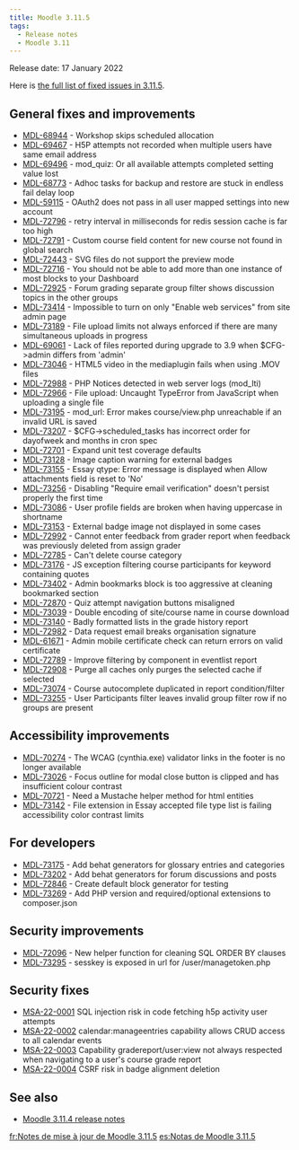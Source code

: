 ```yaml
---
title: Moodle 3.11.5
tags:
  - Release notes
  - Moodle 3.11
---
```


Release date: 17 January 2022

Here is [the full list of fixed issues in 3.11.5](https://tracker.moodle.org/secure/IssueNavigator!executeAdvanced.jspa?jqlQuery=project+%3D+mdl+AND+resolution+%3D+fixed+AND+fixVersion+in+%28%223.11.5%22%29+ORDER+BY+priority+DESC&runQuery=true&clear=true).

## General fixes and improvements

- [MDL-68944](https://tracker.moodle.org/browse/MDL-68944) - Workshop skips scheduled allocation
- [MDL-69467](https://tracker.moodle.org/browse/MDL-69467) - H5P attempts not recorded when multiple users have same email address
- [MDL-69496](https://tracker.moodle.org/browse/MDL-69496) - mod_quiz: Or all available attempts completed setting value lost
- [MDL-68773](https://tracker.moodle.org/browse/MDL-68773) - Adhoc tasks for backup and restore are stuck in endless fail delay loop
- [MDL-59115](https://tracker.moodle.org/browse/MDL-59115) - OAuth2 does not pass in all user mapped settings into new account
- [MDL-72796](https://tracker.moodle.org/browse/MDL-72796) - retry interval in milliseconds for redis session cache is far too high
- [MDL-72791](https://tracker.moodle.org/browse/MDL-72791) - Custom course field content for new course not found in global search
- [MDL-72443](https://tracker.moodle.org/browse/MDL-72443) - SVG files do not support the preview mode
- [MDL-72716](https://tracker.moodle.org/browse/MDL-72716) - You should not be able to add more than one instance of most blocks to your Dashboard
- [MDL-72925](https://tracker.moodle.org/browse/MDL-72925) - Forum grading separate group filter shows discussion topics in the other groups
- [MDL-73414](https://tracker.moodle.org/browse/MDL-73414) - Impossible to turn on only "Enable web services" from site admin page
- [MDL-73189](https://tracker.moodle.org/browse/MDL-73189) - File upload limits not always enforced if there are many simultaneous uploads in progress
- [MDL-69061](https://tracker.moodle.org/browse/MDL-69061) - Lack of files reported during upgrade to 3.9 when $CFG->admin differs from 'admin'
- [MDL-73046](https://tracker.moodle.org/browse/MDL-73046) - HTML5 video in the mediaplugin fails when using  .MOV files
- [MDL-72988](https://tracker.moodle.org/browse/MDL-72988) - PHP Notices detected in web server logs (mod_lti)
- [MDL-72966](https://tracker.moodle.org/browse/MDL-72966) - File upload: Uncaught TypeError from JavaScript when uploading a single file
- [MDL-73195](https://tracker.moodle.org/browse/MDL-73195) - mod_url: Error makes course/view.php unreachable if an invalid URL is saved
- [MDL-73207](https://tracker.moodle.org/browse/MDL-73207) - $CFG->scheduled_tasks has incorrect order for dayofweek and months in cron spec
- [MDL-72701](https://tracker.moodle.org/browse/MDL-72701) - Expand unit test coverage defaults
- [MDL-73128](https://tracker.moodle.org/browse/MDL-73128) - Image caption warning for external badges
- [MDL-73155](https://tracker.moodle.org/browse/MDL-73155) - Essay qtype: Error message is displayed when Allow attachments field is reset to 'No'
- [MDL-73256](https://tracker.moodle.org/browse/MDL-73256) - Disabling "Require email verification" doesn't persist properly the first time
- [MDL-73086](https://tracker.moodle.org/browse/MDL-73086) - User profile fields are broken when having uppercase in shortname
- [MDL-73153](https://tracker.moodle.org/browse/MDL-73153) - External badge image not displayed in some cases
- [MDL-72992](https://tracker.moodle.org/browse/MDL-72992) - Cannot enter feedback from grader report when feedback was previously deleted from assign grader
- [MDL-72785](https://tracker.moodle.org/browse/MDL-72785) - Can't delete course category
- [MDL-73176](https://tracker.moodle.org/browse/MDL-73176) - JS exception filtering course participants for keyword containing quotes
- [MDL-73402](https://tracker.moodle.org/browse/MDL-73402) - Admin bookmarks block is too aggressive at cleaning bookmarked section
- [MDL-72870](https://tracker.moodle.org/browse/MDL-72870) - Quiz attempt navigation buttons misaligned
- [MDL-73039](https://tracker.moodle.org/browse/MDL-73039) - Double encoding of site/course name in course download
- [MDL-73140](https://tracker.moodle.org/browse/MDL-73140) - Badly formatted lists in the grade history report
- [MDL-72982](https://tracker.moodle.org/browse/MDL-72982) - Data request email breaks organisation signature
- [MDL-61671](https://tracker.moodle.org/browse/MDL-61671) - Admin mobile certificate check can return errors on valid certificate
- [MDL-72789](https://tracker.moodle.org/browse/MDL-72789) - Improve filtering by component in eventlist report
- [MDL-72908](https://tracker.moodle.org/browse/MDL-72908) - Purge all caches only purges the selected cache if selected
- [MDL-73074](https://tracker.moodle.org/browse/MDL-73074) - Course autocomplete duplicated in report condition/filter
- [MDL-73255](https://tracker.moodle.org/browse/MDL-73255) - User Participants filter leaves invalid group filter row if no groups are present

## Accessibility improvements

- [MDL-70274](https://tracker.moodle.org/browse/MDL-70274) - The WCAG (cynthia.exe) validator links in the footer is no longer available
- [MDL-73026](https://tracker.moodle.org/browse/MDL-73026) - Focus outline for modal close button is clipped and has insufficient colour contrast
- [MDL-70721](https://tracker.moodle.org/browse/MDL-70721) - Need a Mustache helper method for html entities
- [MDL-73142](https://tracker.moodle.org/browse/MDL-73142) - File extension in Essay accepted file type list is failing accessibility color contrast limits

## For developers

- [MDL-73175](https://tracker.moodle.org/browse/MDL-73175) - Add behat generators for glossary entries and categories
- [MDL-73202](https://tracker.moodle.org/browse/MDL-73202) - Add behat generators for forum discussions and posts
- [MDL-72846](https://tracker.moodle.org/browse/MDL-72846) - Create default block generator for testing
- [MDL-73269](https://tracker.moodle.org/browse/MDL-73269) - Add PHP version and required/optional extensions to composer.json

## Security improvements

- [MDL-72096](https://tracker.moodle.org/browse/MDL-72096) - New helper function for cleaning SQL ORDER BY clauses
- [MDL-73295](https://tracker.moodle.org/browse/MDL-73295) - sesskey is exposed in url for /user/managetoken.php

## Security fixes

- [MSA-22-0001](https://moodle.org/mod/forum/discuss.php?d=431099) SQL injection risk in code fetching h5p activity user attempts
- [MSA-22-0002](https://moodle.org/mod/forum/discuss.php?d=431100) calendar:manageentries capability allows CRUD access to all calendar events
- [MSA-22-0003](https://moodle.org/mod/forum/discuss.php?d=431102) Capability gradereport/user:view not always respected when navigating to a user's course grade report
- [MSA-22-0004](https://moodle.org/mod/forum/discuss.php?d=431103) CSRF risk in badge alignment deletion

## See also

- [Moodle 3.11.4 release notes](/general/release-notes/3.11/3.11.4)

[fr:Notes de mise à jour de Moodle 3.11.5](https://docs.moodle.org/dev/fr:Notes_de_mise_à_jour_de_Moodle_3.11.5)
[es:Notas de Moodle 3.11.5](https://docs.moodle.org/dev/es:Notas_de_Moodle_3.11.5)
